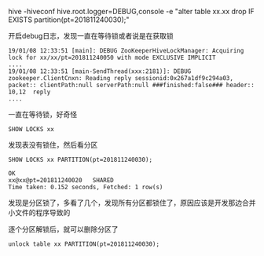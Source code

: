 hive -hiveconf hive.root.logger=DEBUG,console -e "alter table xx.xx drop IF EXISTS partition(pt=201811240030);"

开启debug日志，发现一直在等待锁或者说是在获取锁

```
19/01/08 12:33:51 [main]: DEBUG ZooKeeperHiveLockManager: Acquiring lock for xx/xx/pt=201811240050 with mode EXCLUSIVE IMPLICIT
....
19/01/08 12:33:51 [main-SendThread(xxx:2181)]: DEBUG zookeeper.ClientCnxn: Reading reply sessionid:0x267a1df9c294a03, 
packet:: clientPath:null serverPath:null ###finished:false### header:: 10,12  reply
....
```

一直在等待锁，好奇怪

```
SHOW LOCKS xx
```

发现表没有锁住，然后看分区

```
SHOW LOCKS xx PARTITION(pt=201811240030);

OK
xx@xx@pt=201811240020	SHARED
Time taken: 0.152 seconds, Fetched: 1 row(s)

```
发现是分区锁了，多看了几个，发现所有分区都锁住了，原因应该是开发那边合并小文件的程序导致的

逐个分区解锁后，就可以删除分区了

```
unlock table xx PARTITION(pt=201811240030);
```

